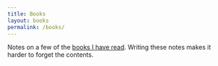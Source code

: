 ```yaml
---
title: Books
layout: books
permalink: /books/
---
```

Notes on a few of the [books I have read](https://www.goodreads.com/user/show/17724008-axel-hodler). Writing these notes makes it harder to forget the contents.
